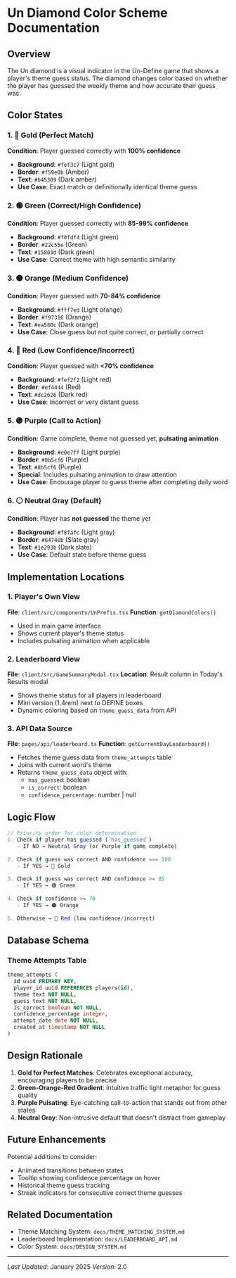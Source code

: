 # Un Diamond Color Scheme Documentation

## Overview
The Un diamond is a visual indicator in the Un-Define game that shows a player's theme guess status. The diamond changes color based on whether the player has guessed the weekly theme and how accurate their guess was.

## Color States

### 1. 🥇 **Gold** (Perfect Match)
**Condition**: Player guessed correctly with **100% confidence**
- **Background**: `#fef3c7` (Light gold)
- **Border**: `#f59e0b` (Amber)
- **Text**: `#b45309` (Dark amber)
- **Use Case**: Exact match or definitionally identical theme guess

### 2. 🟢 **Green** (Correct/High Confidence)
**Condition**: Player guessed correctly with **85-99% confidence**
- **Background**: `#f0fdf4` (Light green)
- **Border**: `#22c55e` (Green)
- **Text**: `#15803d` (Dark green)
- **Use Case**: Correct theme with high semantic similarity

### 3. 🟠 **Orange** (Medium Confidence)
**Condition**: Player guessed with **70-84% confidence**
- **Background**: `#fff7ed` (Light orange)
- **Border**: `#f97316` (Orange)
- **Text**: `#ea580c` (Dark orange)
- **Use Case**: Close guess but not quite correct, or partially correct

### 4. 🔴 **Red** (Low Confidence/Incorrect)
**Condition**: Player guessed with **<70% confidence**
- **Background**: `#fef2f2` (Light red)
- **Border**: `#ef4444` (Red)
- **Text**: `#dc2626` (Dark red)
- **Use Case**: Incorrect or very distant guess

### 5. 🟣 **Purple** (Call to Action)
**Condition**: Game complete, theme not guessed yet, **pulsating animation**
- **Background**: `#e0e7ff` (Light purple)
- **Border**: `#8b5cf6` (Purple)
- **Text**: `#8b5cf6` (Purple)
- **Special**: Includes pulsating animation to draw attention
- **Use Case**: Encourage player to guess theme after completing daily word

### 6. ⚪ **Neutral Gray** (Default)
**Condition**: Player has **not guessed** the theme yet
- **Background**: `#f8fafc` (Light gray)
- **Border**: `#64748b` (Slate gray)
- **Text**: `#1e293b` (Dark slate)
- **Use Case**: Default state before theme guess

## Implementation Locations

### 1. Player's Own View
**File**: `client/src/components/UnPrefix.tsx`
**Function**: `getDiamondColors()`
- Used in main game interface
- Shows current player's theme status
- Includes pulsating animation when applicable

### 2. Leaderboard View
**File**: `client/src/GameSummaryModal.tsx`
**Location**: Result column in Today's Results modal
- Shows theme status for all players in leaderboard
- Mini version (1.4rem) next to DEFINE boxes
- Dynamic coloring based on `theme_guess_data` from API

### 3. API Data Source
**File**: `pages/api/leaderboard.ts`
**Function**: `getCurrentDayLeaderboard()`
- Fetches theme guess data from `theme_attempts` table
- Joins with current word's theme
- Returns `theme_guess_data` object with:
  - `has_guessed`: boolean
  - `is_correct`: boolean
  - `confidence_percentage`: number | null

## Logic Flow

```typescript
// Priority order for color determination:
1. Check if player has guessed (`has_guessed`)
   - If NO → Neutral Gray (or Purple if game complete)
   
2. Check if guess was correct AND confidence === 100
   - If YES → 🥇 Gold
   
3. Check if guess was correct AND confidence >= 85
   - If YES → 🟢 Green
   
4. Check if confidence >= 70
   - If YES → 🟠 Orange
   
5. Otherwise → 🔴 Red (low confidence/incorrect)
```

## Database Schema

### Theme Attempts Table
```sql
theme_attempts (
  id uuid PRIMARY KEY,
  player_id uuid REFERENCES players(id),
  theme text NOT NULL,
  guess text NOT NULL,
  is_correct boolean NOT NULL,
  confidence_percentage integer,
  attempt_date date NOT NULL,
  created_at timestamp NOT NULL
)
```

## Design Rationale

1. **Gold for Perfect Matches**: Celebrates exceptional accuracy, encouraging players to be precise
2. **Green-Orange-Red Gradient**: Intuitive traffic light metaphor for guess quality
3. **Purple Pulsating**: Eye-catching call-to-action that stands out from other states
4. **Neutral Gray**: Non-intrusive default that doesn't distract from gameplay

## Future Enhancements

Potential additions to consider:
- Animated transitions between states
- Tooltip showing confidence percentage on hover
- Historical theme guess tracking
- Streak indicators for consecutive correct theme guesses

## Related Documentation
- Theme Matching System: `docs/THEME_MATCHING_SYSTEM.md`
- Leaderboard Implementation: `docs/LEADERBOARD_API.md`
- Color System: `docs/DESIGN_SYSTEM.md`

---
*Last Updated*: January 2025
*Version*: 2.0

